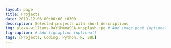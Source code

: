 ```yaml
---
layout: page
title: Projects
date: 2019-12-06 00:00:00 +0300
description: Selected projects with short descriptions
img: alexa-williams-RaYjMmmaSCA-unsplash.jpg # Add image post (optional)
fig-caption: # Add figcaption (optional)
tags: [Projects, Coding, Python, R, SQL] 
---
```

